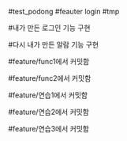 #test_podong
#feauter login
#tmp

#내가 만든 로그인 기능 구현

#다시 내가 만든 알람 기능 구현

#feature/func1에서 커밋함

#feature/func2에서 커밋함

#feature/연습1에서 커밋함

#feature/연습2에서 커밋함

#feature/연습3에서 커밋함